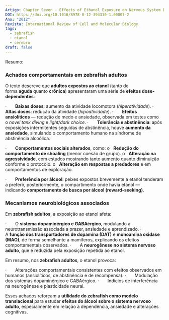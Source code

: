 ```yaml
---
Artigo: Chapter Seven - Effects of Ethanol Exposure on Nervous System Development in Zebrafish
DOI: https://doi.org/10.1016/B978-0-12-394310-1.00007-2
Ano: "2012"
Revista: International Review of Cell and Molecular Biology
tags:
  - zebrafish
  - etanol
  - cérebro
draft: false
---
```

Resumo:

### **Achados comportamentais em zebrafish adultos**

O texto descreve que **adultos expostos ao etanol** (tanto de forma **aguda** quanto **crônica**) apresentaram uma série de **efeitos dose-dependentes**:

·       **Baixas doses**: aumento da atividade locomotora (_hiperatividade_).
·       **Altas doses**: redução da atividade (_hipoatividade_).
·       **Efeitos ansiolíticos** — redução de medo e ansiedade, observada em testes como o _novel tank diving_ e _light/dark choice_.
·       **Tolerância e abstinência**: após exposições intermitentes seguidas de abstinência, houve **aumento da ansiedade**, simulando o comportamento humano na síndrome de abstinência alcoólica.

·       **Comportamentos sociais alterados**, como:
o   **Redução do comportamento de shoaling** (menor coesão de grupo).
o   **Alteração na agressividade**, com estudos mostrando tanto aumento quanto diminuição conforme o protocolo.
o   **Alteração em respostas a predadores** e em comportamentos de exploração.

·       **Preferência por álcool**: peixes expostos brevemente a etanol tenderam a preferir, posteriormente, o compartimento onde havia etanol — indicando **comportamento de busca por álcool (reward-seeking)**.

### **Mecanismos neurobiológicos associados**

Em **zebrafish adultos**, a exposição ao etanol afeta:

·       O **sistema dopaminérgico e GABAérgico**, modulando a neurotransmissão associada a prazer, ansiedade e aprendizado.
·       A **função dos transportadores de dopamina (DAT)** e **monoamina oxidase (MAO)**, de forma semelhante a mamíferos, explicando os efeitos comportamentais observados.
·       A **neurogênese no sistema nervoso adulto**, que é reduzida pela exposição repetida ao etanol.

Em resumo, nos **zebrafish adultos**, o etanol provoca:

·       Alterações comportamentais consistentes com efeitos observados em humanos (ansiolíticos, de abstinência e de recompensa).
·       Modulação dos sistemas dopaminérgico e GABAérgico.
·       Indícios de interferência na neurogênese e plasticidade neural.

Esses achados reforçam a **utilidade do zebrafish como modelo translacional** para estudar **efeitos do álcool sobre o sistema nervoso adulto**, especialmente em relação à dependência, ansiedade e alterações cognitivas.